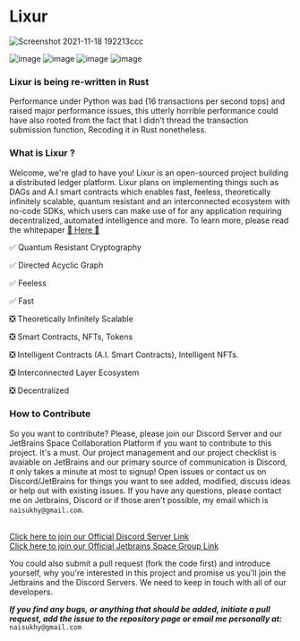 # Lixur

![Screenshot 2021-11-18 192213ccc](https://user-images.githubusercontent.com/87288707/155904619-8dca0af8-4e9f-433f-8c2e-60e7b0e97a64.jpg)

![image](https://user-images.githubusercontent.com/87288707/155904797-03df3651-ea9d-40e9-9998-14726876519b.png) 
![image](https://img.shields.io/badge/server-offline-critical) 
![image](https://img.shields.io/badge/version-0.0.1-blueviolet)
![image](https://img.shields.io/badge/type-Testnet%20Beta-informational)

### Lixur is being re-written in Rust
Performance under Python was bad (16 transactions per second tops) and raised major performance issues, this utterly horrible performance could have also rooted from the fact that I didn't thread the transaction submission function, Recoding it in Rust nonetheless.

### What is Lixur ?
Welcome, we're glad to have you! Lixur is an open-sourced project building a distributed ledger platform. Lixur plans on implementing things such as DAGs and A.I smart contracts which enables fast, feeless, theoretically infinitely scalable, quantum resistant and an interconnected ecosystem with no-code SDKs, which users can make use of for any application requiring decentralized, automated intelligence and more. To learn more, please read the whitepaper [ 📖 Here 📖](https://github.com/LixurProtocol/Lixur-Protocol/wiki/Lixur-Whitepaper-1.8.6)
 
✅ Quantum Resistant Cryptography

✅ Directed Acyclic Graph

✅ Feeless

✅ Fast

❎ Theoretically Infinitely Scalable

❎ Smart Contracts, NFTs, Tokens

❎ Intelligent Contracts (A.I. Smart Contracts), Intelligent NFTs.

❎ Interconnected Layer Ecosystem

❎ Decentralized 
 

### How to Contribute

So you want to contribute? Please, please join our Discord Server and our JetBrains Space Collaboration Platform if you want to contribute to this project. It's a must. Our project management and our project checklist is avaiable on JetBrains and our primary source of communication is Discord, it only takes a minute at most to signup! Open issues or contact us on Discord/JetBrains for things you want to see added, modified, discuss ideas or help out with existing issues. If you have any questions, please contact me on Jetbrains, Discord or if those aren't possible, my email which is `naisukhy@gmail.com`.

<br> [Click here to join our Official Discord Server Link](https://discord.gg/HCRAQHKGeG)
<br> [Click here to join our Official Jetbrains Space Group Link](https://lixur.jetbrains.space/oauth/auth/invite/4bf814e7091de971b3c9fde59b99eb63)

You could also submit a pull request (fork the code first) and introduce yourself, why you're interested in this project and promise us you'll join the Jetbrains and the Discord Servers. We need to keep in touch with all of our developers.

***If you find any bugs, or anything that should be added, initiate a pull request, add the issue to the repository page or email me personally at:*** `naisukhy@gmail.com`
